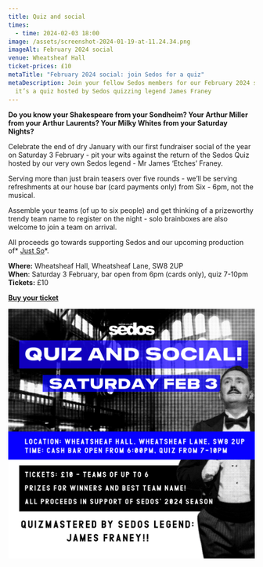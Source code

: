 ```yaml
---
title: Quiz and social
times:
  - time: 2024-02-03 18:00
image: /assets/screenshot-2024-01-19-at-11.24.34.png
imageAlt: February 2024 social
venue: Wheatsheaf Hall
ticket-prices: £10
metaTitle: "February 2024 social: join Sedos for a quiz"
metaDescription: Join your fellow Sedos members for our February 2024 social –
  it’s a quiz hosted by Sedos quizzing legend James Franey
---
```

**Do you know your Shakespeare from your Sondheim? Your Arthur Miller from your Arthur Laurents? Your Milky Whites from your Saturday Nights?**

Celebrate the end of dry January with our first fundraiser social of the year on Saturday 3 February - pit your wits against the return of the Sedos Quiz hosted by our very own Sedos legend - Mr James ‘Etches’ Franey.

Serving more than just brain teasers over five rounds - we’ll be serving refreshments at our house bar (card payments only) from Six - 6pm, not the musical.

Assemble your teams (of up to six people) and get thinking of a prizeworthy trendy team name to register on the night - solo brainboxes are also welcome to join a team on arrival.

All proceeds go towards supporting Sedos and our upcoming production of* [Just So](https://www.sedos.co.uk/shows/2024-just-so)*.

**Where:** Wheatsheaf Hall, Wheatsheaf Lane, SW8 2UP\
**When**: Saturday 3 February, bar open from 6pm (cards only), quiz 7-10pm\
**Tickets:** £10

**[Buy your ticket](https://sedos.ticketsolve.com/ticketbooth/shows/1173652799)**

![February 2024 social](/assets/fundraiser-social-graphic.png)